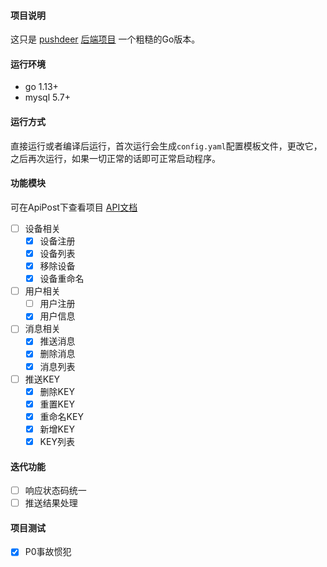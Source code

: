 #### 项目说明
这只是 [pushdeer](https://github.com/easychen/pushdeer) [后端项目](https://github.com/easychen/pushdeer/tree/main/api) 一个粗糙的Go版本。

#### 运行环境
- go 1.13+
- mysql 5.7+

#### 运行方式
直接运行或者编译后运行，首次运行会生成`config.yaml`配置模板文件，更改它，之后再次运行，如果一切正常的话即可正常启动程序。

#### 功能模块
可在ApiPost下查看项目 [API文档](https://docs.apipost.cn/preview/05869c50a8c093c0/b5980324865db3c7)

- [ ] 设备相关
    - [x] 设备注册
    - [x] 设备列表
    - [x] 移除设备
    - [x] 设备重命名
- [ ] 用户相关
    - [ ] 用户注册
    - [x] 用户信息
- [ ] 消息相关
    - [x] 推送消息
    - [x] 删除消息
    - [x] 消息列表
- [ ] 推送KEY
    - [x] 删除KEY
    - [x] 重置KEY
    - [x] 重命名KEY
    - [x] 新增KEY
    - [x] KEY列表

#### 迭代功能
- [ ] 响应状态码统一
- [ ] 推送结果处理

#### 项目测试
- [X] P0事故惯犯
